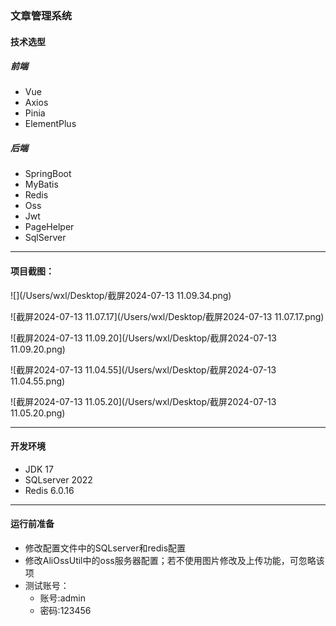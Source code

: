 ### 文章管理系统

#### 技术选型

##### 前端

- Vue
- Axios
- Pinia
- ElementPlus

##### 后端

- SpringBoot
- MyBatis
- Redis
- Oss
- Jwt
- PageHelper
- SqlServer

---

#### 项目截图：

![](/Users/wxl/Desktop/截屏2024-07-13 11.09.34.png)

![截屏2024-07-13 11.07.17](/Users/wxl/Desktop/截屏2024-07-13 11.07.17.png)

![截屏2024-07-13 11.09.20](/Users/wxl/Desktop/截屏2024-07-13 11.09.20.png)

![截屏2024-07-13 11.04.55](/Users/wxl/Desktop/截屏2024-07-13 11.04.55.png)

![截屏2024-07-13 11.05.20](/Users/wxl/Desktop/截屏2024-07-13 11.05.20.png)

---

#### 开发环境

- JDK 17
- SQLserver 2022
- Redis 6.0.16

---

#### 运行前准备

- 修改配置文件中的SQLserver和redis配置
- 修改AliOssUtil中的oss服务器配置；若不使用图片修改及上传功能，可忽略该项
- 测试账号：
  - 账号:admin
  - 密码:123456

